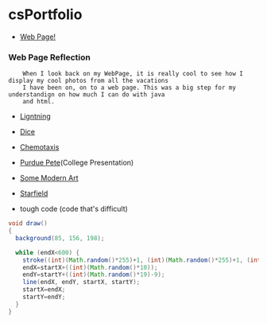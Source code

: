 # csPortfolio

* [Web Page!](https://bharatha21.github.io/WebPageAashish/WebTest/Vacations.html)
### Web Page Reflection
        When I look back on my WebPage, it is really cool to see how I display my cool photos from all the vacations 
        I have been on, on to a web page. This was a big step for my understandign on how much I can do with java 
        and html.
* [Ligntning](https://bharatha21.github.io/lightning2/)
* [Dice](https://bharatha21.github.io/dice3/)
* [Chemotaxis](https://bharatha21.github.io/chemotaxis4/)
* [Purdue Pete](https://docs.google.com/presentation/d/1dwFqulrfwr6D_06PPsU23uqHluj66n033EemwrsieE0/edit?usp=sharing)(College Presentation)
* [Some Modern Art](https://bharatha21.github.io/PracticeChemo/)
* [Starfield](https://bharatha21.github.io/starfield5/)

* tough code (code that's difficult)

```Java
void draw()
{
  background(85, 156, 198);

  while (endX<600) {
    stroke((int)(Math.random()*255)+1, (int)(Math.random()*255)+1, (int)(Math.random()*255)+1) ;
    endX=startX+((int)(Math.random()*10));
    endY=startY+((int)(Math.random()*19)-9);
    line(endX, endY, startX, startY);
    startX=endX;
    startY=endY;
  }
}
```
